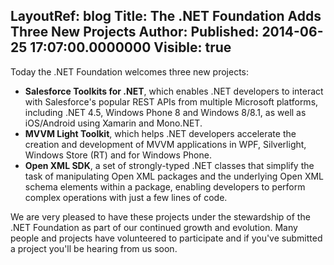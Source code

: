 LayoutRef: blog
Title: The .NET Foundation Adds Three New Projects
Author: 
Published: 2014-06-25 17:07:00.0000000
Visible: true
---
<p>Today the .NET Foundation welcomes three new projects:</p>

<ul>
<li><strong>Salesforce Toolkits for .NET</strong>, which enables .NET developers to interact with Salesforce's popular REST APIs from multiple Microsoft platforms, including .NET 4.5, Windows Phone 8 and Windows 8/8.1, as well as iOS/Android using Xamarin and Mono.NET.</li>
<li><strong>MVVM Light Toolkit</strong>, which helps .NET developers accelerate the creation and development of MVVM applications in WPF, Silverlight, Windows Store (RT) and for Windows Phone.</li>
<li><strong>Open XML SDK</strong>, a set of strongly-typed .NET classes that simplify the task of manipulating Open XML packages and the underlying Open XML schema elements within a package, enabling developers to perform complex operations with just a few lines of code.</li>
</ul>

<p>We are very pleased to have these projects under the stewardship of the .NET Foundation as part of our continued growth and evolution. Many people and projects have volunteered to participate and if you've submitted a project you'll be hearing from us soon.</p>
